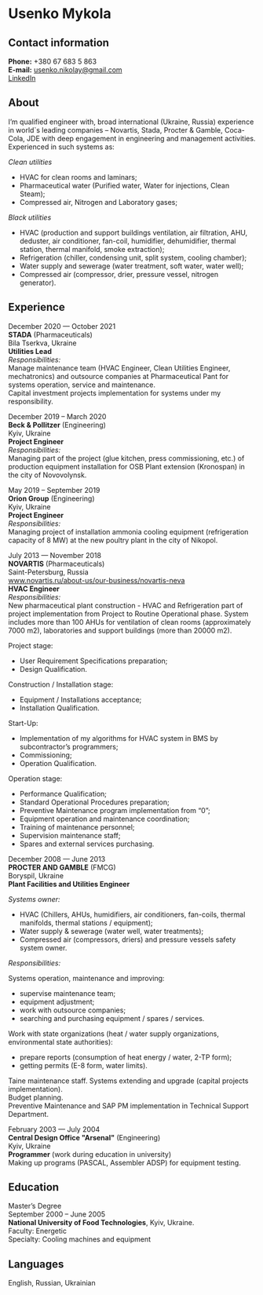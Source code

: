 Usenko Mykola
=====

Contact information
------
**Phone:** +380 67 683 5 863  
**E-mail:** usenko.nikolay@gmail.com  
[LinkedIn](https://www.linkedin.com/in/mykola-usenko-4565945a/)  

About
----
I’m qualified engineer with, broad international (Ukraine, Russia) experience in world`s leading companies – Novartis, Stada, Procter & Gamble, Coca-Cola, JDE with deep engagement in engineering and management activities.  
Experienced in such systems as:  

*Clean utilities*
- HVAC for clean rooms and laminars;
- Pharmaceutical water (Purified water, Water for injections, Clean Steam);
- Compressed air, Nitrogen and Laboratory gases;

*Black utilities*
- HVAC (production and support buildings ventilation, air filtration, AHU, deduster, air conditioner, fan-coil, humidifier, dehumidifier, thermal station, thermal manifold, smoke extraction);
- Refrigeration (chiller, condensing unit, split system, cooling chamber);
- Water supply and sewerage (water treatment, soft water, water well);
- Compressed air (compressor, drier, pressure vessel, nitrogen generator).

Experience
-----
December 2020 — October 2021  
**STADA** (Pharmaceuticals)  
Bila Tserkva, Ukraine  
**Utilities Lead**  
*Responsibilities:*  
Manage maintenance team (HVAC Engineer, Clean Utilities Engineer, mechatronics) and outsource companies at Pharmaceutical Pant for systems operation, service and maintenance.  
Capital investment projects implementation for systems under my responsibility.

December 2019 – March 2020  
**Beck & Pollitzer** (Engineering)  
Kyiv, Ukraine  
**Project Engineer**  
*Responsibilities:*  
Managing part of the project (glue kitchen, press commissioning, etc.) of production equipment installation for OSB Plant extension (Kronospan) in the city of Novovolynsk.

May 2019 – September 2019  
**Orion Group** (Engineering)  
Kyiv, Ukraine  
**Project Engineer**  
*Responsibilities:*  
Managing project of installation ammonia cooling equipment (refrigeration capacity of 8 MW) at the new poultry plant in the city of Nikopol.

July 2013 — November 2018  
**NOVARTIS** (Pharmaceuticals)  
Saint-Petersburg, Russia  
www.novartis.ru/about-us/our-business/novartis-neva  
**HVAC Engineer**  
*Responsibilities:*  
New pharmaceutical plant construction - HVAC and Refrigeration part of project implementation from Project to Routine Operational phase. System includes more than 100 AHUs for ventilation of clean rooms (approximately 7000 m2), laboratories and support buildings (more than 20000 m2).  

Project stage:  
- User Requirement Specifications preparation;
- Design Qualification.

Construction / Installation stage:  
- Equipment / Installations acceptance;
- Installation Qualification.

Start-Up:  
- Implementation of my algorithms for HVAC system in BMS by subcontractor’s programmers;
- Commissioning;
- Operation Qualification.

Operation stage:  
- Performance Qualification;
- Standard Operational Procedures preparation;
- Preventive Maintenance program implementation from “0”;
- Equipment operation and maintenance coordination;
- Training of maintenance personnel;
- Supervision maintenance staff;
- Spares and external services purchasing.

December 2008 — June 2013  
**PROCTER AND GAMBLE** (FMCG)  
Boryspil, Ukraine  
**Plant Facilities and Utilities Engineer**  

*Systems owner:*  
- HVAC (Chillers, AHUs, humidifiers, air conditioners, fan-coils, thermal manifolds, thermal stations / equipment);
- Water supply & sewerage (water well, water treatments);
- Compressed air (compressors, driers) and pressure vessels safety system owner.  

*Responsibilities:*

Systems operation, maintenance and improving:  
- supervise maintenance team;
- equipment adjustment;
- work with outsource companies;
- searching and purchasing equipment / spares / services.

Work with state organizations (heat / water supply organizations, environmental state authorities):  
- prepare reports (consumption of heat energy / water, 2-TP form);
- getting permits (E-8 form, water limits).

Taine maintenance staff.
Systems extending and upgrade (capital projects implementation).  
Budget planning.  
Preventive Maintenance and SAP PM implementation in Technical Support Department.  

February 2003 — July 2004  
**Central Design Office "Arsenal"** (Engineering)  
Kyiv, Ukraine  
**Programmer** (work during education in university)  
Making up programs (PASCAL, Assembler ADSP) for equipment testing.

Education
-----
Master’s Degree  
September 2000 – June 2005  
**National University of Food Technologies**, Kyiv, Ukraine.  
Faculty: Energetic  
Specialty: Cooling machines and equipment  

Languages
-----
English, Russian, Ukrainian


